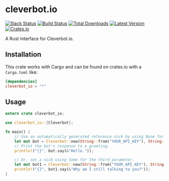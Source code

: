 # cleverbot.io
[![Slack Status](https://slack.cleverbot.io/badge.svg)](https://slack.cleverbot.io)
[![Build Status](https://travis-ci.org/CleverbotIO/rust-cleverbot.io.svg?branch=master)](https://travis-ci.org/CleverbotIO/rust-cleverbot.io)
[![Total Downloads](https://img.shields.io/crates/d/cleverbot_io.svg)](https://crates.io/crates/cleverbot_io)
[![Latest Version](https://img.shields.io/crates/v/cleverbot_io.svg)](https://crates.io/crates/cleverbot_io/1.0.0)
[![Crates.io](https://img.shields.io/crates/l/cleverbot_io.svg)](https://crates.io/crates/cleverbot_io/1.0.0)

A Rust interface for Cleverbot.io.

## Installation
This crate works with Cargo and can be found on crates.io with a `Cargo.toml` like:

```toml
[dependencies]
cleverbot_io = "*"
```

## Usage
```rust
extern crate cleverbot_io;

use cleverbot_io::{Cleverbot};

fn main() {
    // Use an automatically generated reference nick by using None for the third parameter.
    let mut bot = Cleverbot::new(String::from("YOUR_API_KEY"), String::from("YOUR_API_USER"), None);
    // Print the bot's response to a greeting.
    println!("{}", bot.say(&"Hello."));

    // Or, set a nick using Some for the third parameter.
    let mut bot1 = Cleverbot::new(String::from("YOUR_API_KEY"), String::from("YOUR_API_USER"), Some(String::from("Carlos")));
    println!("{}", bot1.say(&"Why am I still talking to you?"));
}

```
